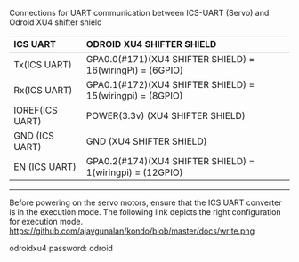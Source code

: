 Connections for UART communication between ICS-UART (Servo) and Odroid XU4 shifter shield 

| ICS UART         | ODROID XU4 SHIFTER SHIELD                                |  
|:----------        |:-------------                                          |
| Tx(ICS UART)     |GPA0.0(#171)(XU4 SHIFTER SHIELD) = 16(wiringPi) = (6GPIO)|
| Rx(ICS UART)     |GPA0.1(#172)(XU4 SHIFTER SHIELD) = 15(wiringpi) = (8GPIO)|  
| IOREF(ICS UART)  |POWER(3.3v) (XU4 SHIFTER SHIELD)                         |  
| GND (ICS UART)   |GND (XU4 SHIFTER SHIELD)                                 |  
| EN (ICS UART)    |GPA0.2(#174)(XU4 SHIFTER SHIELD) = 1(wiringpi) = (12GPIO)|  

-----------
Before powering on the servo motors, ensure that the ICS UART converter is in the execution mode. The following link depicts the right configuration for execution mode. https://github.com/ajaygunalan/kondo/blob/master/docs/write.png

odroidxu4 password: odroid
